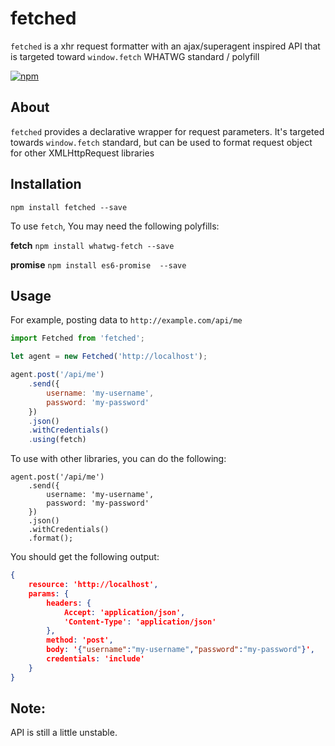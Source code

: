 # fetched
`fetched` is a xhr request formatter with an ajax/superagent inspired API
that is targeted toward `window.fetch` WHATWG standard / polyfill

[![npm](https://img.shields.io/npm/v/fetched.svg?style=flat-square)](https://www.npmjs.com/package/fetched)


## About
`fetched` provides a declarative wrapper for request parameters.
It's targeted towards `window.fetch` standard, but can be used to format
request object for other XMLHttpRequest libraries


## Installation

`npm install fetched --save`

To use `fetch`, You may need the following polyfills:

__fetch__
`npm install whatwg-fetch --save`

__promise__
`npm install es6-promise  --save`



## Usage

For example, posting data to `http://example.com/api/me`

```js
import Fetched from 'fetched';

let agent = new Fetched('http://localhost');

agent.post('/api/me')
    .send({
        username: 'my-username',
        password: 'my-password'
    })
    .json()
    .withCredentials()
    .using(fetch)
```

To use with other libraries, you can do the following:
```
agent.post('/api/me')
    .send({
        username: 'my-username',
        password: 'my-password'
    })
    .json()
    .withCredentials()
    .format();
```
You should get the following output:
```json
{
    resource: 'http://localhost',
    params: {
        headers: {
            Accept: 'application/json',
            'Content-Type': 'application/json'
        },
        method: 'post',
        body: '{"username":"my-username","password":"my-password"}',
        credentials: 'include'
    }
}
```

## Note:

API is still a little unstable.
